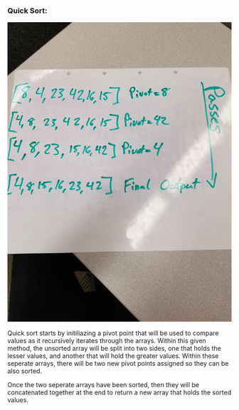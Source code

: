 ### Quick Sort:
![whiteBoard](./assets/quickSort.jpg)

Quick sort starts by initiliazing a pivot point that will be used to compare values as it recursively iterates through the arrays. Within this given method, the unsorted array will be split into two sides, one that holds the lesser values, and another that will hold the greater values. Within these seperate arrays, there will be two new pivot points assigned so they can be also sorted.

Once the two seperate arrays have been sorted, then they will be concatenated together at the end to return a new array that holds the sorted values.